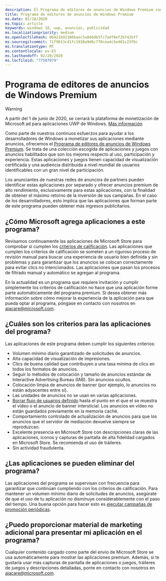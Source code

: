 ```yaml
---
description: El Programa de editores de anuncios de Windows Premium consta de una colección protegida de aplicaciones habilitadas para anuncios que las redes de anuncios de partners pueden adaptar con anuncios premium de alto rendimiento. Las aplicaciones de este programa son las mejores en lo que respecta al uso, participación y experiencia.
title: Programa de editores de anuncios de Windows Premium
ms.date: 02/18/2020
ms.topic: article
keywords: windows 10, uwp, anuncios, publicidad
ms.localizationpriority: medium
ms.openlocfilehash: 06421b92106baec5a846db5fc7adf8ef3b742bff
ms.sourcegitcommit: 71f9013c41fc1038a9d6c770cea4c5e481c23fbc
ms.translationtype: MT
ms.contentlocale: es-ES
ms.lasthandoff: 02/20/2020
ms.locfileid: "77507079"
---
```

# <a name="windows-premium-ads-publishers-program"></a>Programa de editores de anuncios de Windows Premium

>[!WARNING]
> A partir del 1 de junio de 2020, se cerrará la plataforma de monetización de Microsoft ad para aplicaciones UWP de Windows. [Más información](https://social.msdn.microsoft.com/Forums/windowsapps/en-US/db8d44cb-1381-47f7-94d3-c6ded3fea36f/microsoft-ad-monetization-platform-shutting-down-june-1st?forum=aiamgr)

Como parte de nuestros continuos esfuerzos para ayudar a los desarrolladores de Windows a monetizar sus aplicaciones mediante anuncios, ofrecemos el [Programa de editores de anuncios de Windows Premium](https://www.windowspremiumapps.com). Se trata de una colección escogida de aplicaciones y juegos con anuncios habilitados que son los mejores respecto al uso, participación y experiencia. Estas aplicaciones y juegos tienen capacidad de visualización certificada y una audiencia distribuida a nivel mundial de usuarios identificables con un gran nivel de participación.

Los anunciantes de nuestras redes de anuncios de partners pueden identificar estas aplicaciones por separado y ofrecer anuncios premium de alto rendimiento, exclusivamente para estas aplicaciones, con la finalidad de obtener el máximo retorno de la inversión de sus campañas. En el caso de los desarrolladores, esto implica que las aplicaciones que forman parte de este programa pueden obtener más ingresos publicitarios.

## <a name="how-does-microsoft-add-apps-to-this-program"></a>¿Cómo Microsoft agrega aplicaciones a este programa? 

Revisamos continuamente las aplicaciones de Microsoft Store para comprobar si cumplen los [criterios de calificación](#what-are-the-criteria-for-apps-in-the-program). Las aplicaciones que cumplen los criterios de calificación se someten a un riguroso proceso de revisión manual para buscar una experiencia de usuario bien definida y sin problemas y para garantizar que los anuncios se colocan correctamente para evitar clics no intencionados. Las aplicaciones que pasan los procesos de filtrado manual y automático se agregan al programa.

En la actualidad es un programa que requiere invitación y cumplir simplemente los criterios de calificación no hace que una aplicación forme parte automáticamente del programa premium. Si desea obtener más información sobre cómo mejorar la experiencia de la aplicación para que pueda optar al programa, póngase en contacto con nosotros en aiacare@microsoft.com.

## <a name="what-are-the-criteria-for-apps-in-the-program"></a>¿Cuáles son los criterios para las aplicaciones del programa?

Las aplicaciones de este programa deben cumplir los siguientes criterios:

* Volumen mínimo diario garantizado de solicitudes de anuncios. 
* Alta capacidad de visualización de impresiones. 
* Clics de buena calidad que contribuyen a una tasa mínima de clics en todos los formatos de anuncios. 
* Seguir lo métodos de colocación y tamaño de anuncios estándar de Interactive Advertising Bureau (IAB). Sin anuncios ocultos.
* Colocación limpia de anuncios de banner (por ejemplo, lo anuncios no están adyacentes entre sí).
* Las unidades de anuncios no se usan en varias aplicaciones.
* [Borrar flujo de usuarios definido](https://blogs.windows.com/buildingapps/2017/08/31/best-practices-using-video-ads-windows-apps/) hasta el punto en el que el se muestra el vídeo o el anuncio de banner intersticial. Los anuncios en vídeo no están guardados previamente en la memoria caché. 
* Comportamiento controlado de actualización de anuncios para que los anuncios que el servidor de mediación devuelve siempre se reproduzcan.
* Excelente presencia en Microsoft Store con descripciones claras de las aplicaciones, iconos y capturas de pantalla de alta fidelidad cargados en Microsoft Store. Se recomienda el uso de tráileres.
* Sin actividad fraudulenta.

## <a name="can-apps-get-removed-from-the-program"></a>¿Las aplicaciones se pueden eliminar del programa?

Las aplicaciones del programa se supervisan con frecuencia para garantizar que continúan cumpliendo con los criterios de calificación. Para mantener un volumen mínimo diario de solicitudes de anuncios, asegúrate de que el uso de tu aplicación no disminuye considerablemente con el paso del tiempo. Una buena opción para hacer esto es [ejecutar campañas de promoción periódicas](https://developer.microsoft.com/store/promote-your-apps).

## <a name="can-i-provide-additional-marketing-material-to-showcase-my-app-in-the-program"></a>¿Puedo proporcionar material de marketing adicional para presentar mi aplicación en el programa? 

Cualquier contenido cargado como parte del envío de Microsoft Store se usa automáticamente para mostrar las aplicaciones premium. Además, si te gustaría usar más capturas de pantalla de aplicaciones o juegos, tráileres de juegos y descripciones detalladas, ponte en contacto con nosotros en aiacare@microsoft.com.
